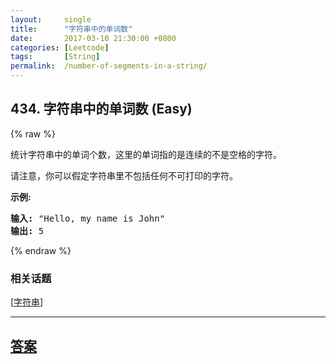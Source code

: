 ```yaml
---
layout:     single
title:      "字符串中的单词数"
date:       2017-03-10 21:30:00 +0800
categories: [Leetcode]
tags:       [String]
permalink:  /number-of-segments-in-a-string/
---
```


## 434. 字符串中的单词数 (Easy)

{% raw %}

<p>统计字符串中的单词个数，这里的单词指的是连续的不是空格的字符。</p>

<p>请注意，你可以假定字符串里不包括任何不可打印的字符。</p>

<p><strong>示例:</strong></p>

<pre><strong>输入:</strong> &quot;Hello, my name is John&quot;
<strong>输出:</strong> 5
</pre>

{% endraw %}

### 相关话题
  [[字符串](https://github.com/openset/leetcode/tree/master/tag/string/README.md)]

---

## [答案](https://github.com/openset/leetcode/tree/master/problems/number-of-segments-in-a-string)
